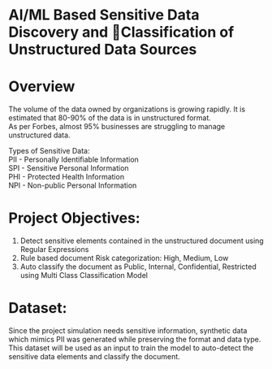# AI/ML Based Sensitive Data Discovery and Classification of Unstructured Data Sources
# Overview
The volume of the data owned by organizations is growing rapidly. It is estimated that 80-90% of the data is in unstructured format. <br />
As per Forbes, almost 95% businesses are struggling to manage unstructured data. <br />

Types of Sensitive Data: <br />
PII - Personally Identifiable Information <br />
SPI - Sensitive Personal Information <br />
PHI - Protected Health Information <br />
NPI - Non-public Personal Information <br />

# Project Objectives:
1. Detect sensitive elements contained in the unstructured document using Regular Expressions <br />
2. Rule based document Risk categorization: High, Medium, Low <br />
3. Auto classify the document as Public, Internal, Confidential, Restricted using Multi Class Classification Model <br />

# Dataset:
Since the project simulation needs sensitive information, synthetic data which mimics PII was generated while preserving the format and data type. <br /> 
This dataset will be used as an input to train the model to auto-detect the sensitive data elements and classify the document. <br />







